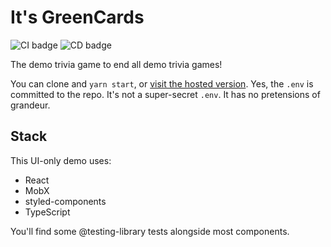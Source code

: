 # It's GreenCards

![CI badge](https://github.com/richchurcher/greencards/workflows/CI/badge.svg) ![CD badge](https://github.com/richchurcher/greencards/workflows/CD/badge.svg)

The demo trivia game to end all demo trivia games!

You can clone and `yarn start`, or [visit the hosted version](). Yes, the `.env` is committed to the repo. It's not a super-secret `.env`. It has no pretensions of grandeur.

## Stack

This UI-only demo uses:

- React
- MobX
- styled-components
- TypeScript

You'll find some @testing-library tests alongside most components.
